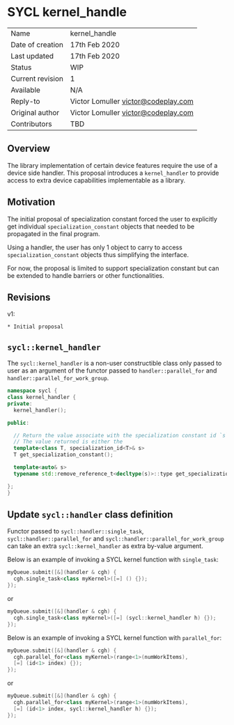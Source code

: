 # SYCL kernel_handle

|                  |                                        |
| ---------------- | ---------------------------------------|
| Name             | kernel_handle                          |
| Date of creation | 17th Feb 2020                          |
| Last updated     | 17th Feb 2020                          |
| Status           | WIP                                    |
| Current revision | 1                                      |
| Available        | N/A                                    |
| Reply-to         | Victor Lomuller <victor@codeplay.com>  |
| Original author  | Victor Lomuller <victor@codeplay.com>  |
| Contributors     | TBD |

## Overview

The library implementation of certain device features require the use of a device side handler.
This proposal introduces a `kernel_handler` to provide access to extra device capabilities implementable as a library.

## Motivation

The initial proposal of specialization constant forced the user to explicitly get individual `specialization_constant` objects that needed to be propagated in the final program.

Using a handler, the user has only 1 object to carry to access `specialization_constant` objects thus simplifying the interface.

For now, the proposal is limited to support specialization constant but can be extended to handle barriers or other functionalities.

## Revisions

v1:

    * Initial proposal

## `sycl::kernel_handler`

The `sycl::kernel_handler` is a non-user constructible class only passed to user as an argument of the functor passed to `handler::parallel_for` and `handler::parallel_for_work_group`.

```cpp
namespace sycl {
class kernel_handler {
private:
  kernel_handler();

public:

  // Return the value associate with the specialization constant id `s`.
  // The value returned is either the 
  template<class T, specialization_id<T>& s>
  T get_specialization_constant();

  template<auto& s>
  typename std::remove_reference_t<decltype(s)>::type get_specialization_constant();

};
}
```

## Update `sycl::handler` class definition

Functor passed to `sycl::handler::single_task`, `sycl::handler::parallel_for` and `sycl::handler::parallel_for_work_group` can take an extra `sycl::kernel_handler` as extra by-value argument.

Below is an example of invoking a SYCL kernel function with `single_task`:

```cpp
myQueue.submit([&](handler & cgh) {
  cgh.single_task<class myKernel>([=] () {});
});
```

or

```cpp
myQueue.submit([&](handler & cgh) {
  cgh.single_task<class myKernel>([=] (sycl::kernel_handler h) {});
});
```

Below is an example of invoking a SYCL kernel function with `parallel_for`:

```cpp
myQueue.submit([&](handler & cgh) {
  cgh.parallel_for<class myKernel>(range<1>(numWorkItems),
  [=] (id<1> index) {});
});
```

or

```cpp
myQueue.submit([&](handler & cgh) {
  cgh.parallel_for<class myKernel>(range<1>(numWorkItems),
  [=] (id<1> index, sycl::kernel_handler h) {});
});
```
